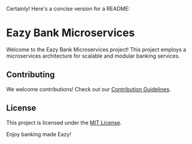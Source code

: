 Certainly! Here's a concise version for a README:

# Eazy Bank Microservices

Welcome to the Eazy Bank Microservices project! This project employs a microservices architecture for scalable and modular banking services.

## Contributing

We welcome contributions! Check out our [Contribution Guidelines](CONTRIBUTING.md).

## License

This project is licensed under the [MIT License](LICENSE).

Enjoy banking made Eazy!